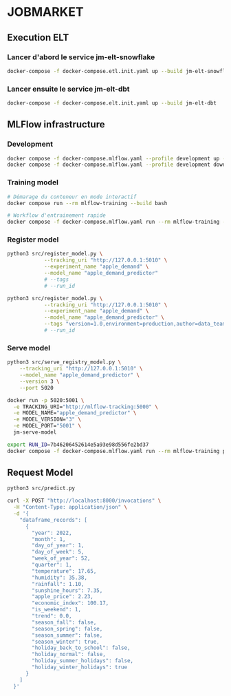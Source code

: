 # JOBMARKET

## Execution ELT

### Lancer d'abord le service jm-elt-snowflake

```bash
docker-compose -f docker-compose.etl.init.yaml up --build jm-elt-snowflake
```

### Lancer ensuite le service jm-elt-dbt

```bash
docker-compose -f docker-compose.elt.init.yaml up --build jm-elt-dbt
```

## MLFlow infrastructure

<!--
# ===========================================
# CONFIGURATION DES PROFILS
# ===========================================

# Profils disponibles :
# - training     : Service d'entraînement ML
# - development  : Training
# - monitoring   : Prometheus pour monitoring
# - postgres     : Base PostgreSQL au lieu de SQLite
# - cache        : Redis pour cache

# Exemples d'utilisation :
# docker-compose --profile development up                    # Training + Model
# docker-compose --profile training up                       # Entraînement seulement
# docker-compose --profile training --profile monitoring up  # Training + Monitoring
# docker-compose --profile postgres up mlflow-server         # MLflow avec PostgreSQL
-->

### Development

```bash
docker compose -f docker-compose.mlflow.yaml --profile development up -d --build
docker compose -f docker-compose.mlflow.yaml --profile development down -v
```

### Training model

```bash
# Démarage du conteneur en mode interactif
docker compose run --rm mlflow-training --build bash

# Workflow d'entrainement rapide
docker compose -f docker-compose.mlflow.yaml run --rm mlflow-training --build train --register
```

### Register model

```bash
python3 src/register_model.py \
            --tracking_uri "http://127.0.0.1:5010" \
            --experiment_name "apple_demand" \
            --model_name "apple_demand_predictor"
            # --tags
            # --run_id
```

```bash
python3 src/register_model.py \
            --tracking_uri "http://127.0.0.1:5010" \
            --experiment_name "apple_demand" \
            --model_name "apple_demand_predictor" \
            --tags "version=1.0,environment=production,author=data_team"
            # --run_id
```

### Serve model

```bash
python3 src/serve_registry_model.py \
    --tracking_uri "http://127.0.0.1:5010" \
    --model_name "apple_demand_predictor" \
    --version 3 \
    --port 5020
```

```bash
docker run -p 5020:5001 \
  -e TRACKING_URI="http://mlflow-tracking:5000" \
  -e MODEL_NAME="apple_demand_predictor" \
  -e MODEL_VERSION="3" \
  -e MODEL_PORT="5001" \
  jm-serve-model
```

```bash
export RUN_ID=7b46206452614e5a93e98d556fe2bd37
docker compose -f docker-compose.mlflow.yaml run --rm mlflow-training python src/register_model.py $RUN_ID apple_demand_model
```

## Request Model

```bash
python3 src/predict.py
```

```bash
curl -X POST "http://localhost:8000/invocations" \
  -H "Content-Type: application/json" \
  -d '{
    "dataframe_records": [
      {
        "year": 2022,
        "month": 1,
        "day_of_year": 1,
        "day_of_week": 5,
        "week_of_year": 52,
        "quarter": 1,
        "temperature": 17.65,
        "humidity": 35.38,
        "rainfall": 1.10,
        "sunshine_hours": 7.35,
        "apple_price": 2.23,
        "economic_index": 100.17,
        "is_weekend": 1,
        "trend": 0.0,
        "season_fall": false,
        "season_spring": false,
        "season_summer": false,
        "season_winter": true,
        "holiday_back_to_school": false,
        "holiday_normal": false,
        "holiday_summer_holidays": false,
        "holiday_winter_holidays": true
      }
    ]
  }'
```
